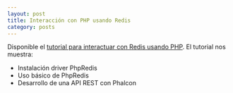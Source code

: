 ```yaml
---
layout: post
title: Interacción con PHP usando Redis
category: posts
---
```


Disponible el [tutorial para interactuar con Redis usando PHP](http://ualmtorres.github.io/howtos/RedisPHP/). El tutorial nos muestra:

* Instalación driver PhpRedis
* Uso básico de PhpRedis
* Desarrollo de una API REST con Phalcon
